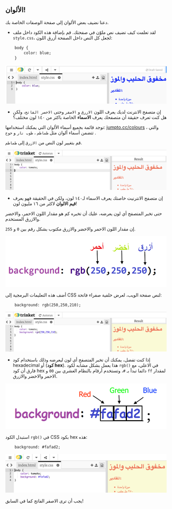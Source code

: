 ## الألوان!

دعنا نضيف بعض الألوان إلى صفحة الوصفات الخاصة بك.

+ لقد تعلمت كيف تضيف نص ملوّن في صفحتك. قم بإضافة هذه الكود داخل ملف `style.css`، لجعل كل النص داخل الصفحة أزرق اللون:
```
    body {
        color: blue;
    }
```    

![لقطة شاشة](images/recipe-blue.png)

+ إن متصفح الانترنت لديك يعرف اللون `الازرق` و `الاصفر` وحتى `الاخضر الفاتح`، ولكن هل كنت تعرف حقيقة أن متصفحك يعرف **الاسماء** الخاصة باكثر من ١٤٠ لون مختلف؟

توجد قائمة بجميع أسماء الألوان التي يمكنك استخدامها: [jumpto.cc/colours](http://jumpto.cc/colours) ، والتي تتضمن أسماء ألوان مثل `طماطم` ، `طوب نار` و `خوخ` .

قم بتغيير لون النص من `الازرق` إلى `طماطم`.

![لقطة الشاشة](images/recipe-tomato.png)

+ إن متصفح الانترنيت خاصتك يعرف الاسماء لـ١٤٠ لون، ولكن في الحقيقة فهو يعرف **قيم الالوان** لاكثر من ١٦ مليون لون!

حتى تخبر المتصفح أي لون يعرضه، عليك أن تخبره كم هو مقدار اللون الاحمر، والاخضر والازرق المستخدم.

إن مقدار اللون الاحمر والاخضر والازرق مكتوب بشكل رقم بين `0` و `255`.

![لقطة الشاشة](images/recipe-rgb-img.png)

أضف هذه التعليمات البرمجية إلى CSS لنص صفحة الويب، لعرض خلفية صفراء فاتحة:
```
    background: rgb(250,250,210);
```    

![لقطة الشاشة](images/recipe-rgb.png)

+ إذا كنت تفضل، يمكنك أن تخبر المتصفح أي لون ليعرضه وذلك باستخدام كود hexadecimal أو (**كود hex**). هذا يعمل بشكل مشابه لكود `rgb()` في الاعلى، مع فارق أن كود hex دائما تبدأ بـ `#`، وتستخدم أرقام بالنظام العشري بين `00` و `ff` لمقدار الاحمر والاخضر والازرق.

![لقطة الشاشة](images/recipe-hex-img.png)

استبدل الكود `rgb()` في CSS بكود hex هذه:
```
    background: #fafad2;
```    

![لقطة الشاشة](images/recipe-hex.png)

يجب أن ترى الاصفر الفاتح كما في السابق!